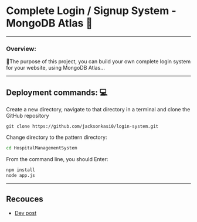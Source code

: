 #  Complete Login / Signup System - MongoDB Atlas 🚀

---

### Overview:
🎊The purpose of this project, you can build your own complete login system for your website, using MongoDB Atlas...

----

## Deployment commands: 💻
Create a new directory, navigate to that directory in a terminal and clone the GitHub repository

```
git clone https://github.com/jacksonkasi0/login-system.git

```

Change directory to the pattern directory:

```bash
cd HospitalManagementSystem 
```

From the command line, you should Enter:
```bash
npm install 
node app.js
```

---

## Recouces 
+ [Dev post](https://dev.to/jacksonkasi/complete-login-signup-system-mongodb-atlas-2b8l)
